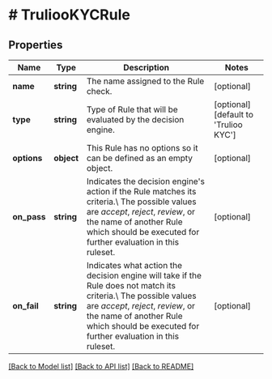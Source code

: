 # # TruliooKYCRule

## Properties

Name | Type | Description | Notes
------------ | ------------- | ------------- | -------------
**name** | **string** | The name assigned to the Rule check. | [optional]
**type** | **string** | Type of Rule that will be evaluated by the decision engine. | [optional] [default to 'Trulioo KYC']
**options** | **object** | This Rule has no options so it can be defined as an empty object. | [optional]
**on_pass** | **string** | Indicates the decision engine&#39;s action if the Rule matches its criteria.\\ The possible values are *accept*, *reject*, *review*, or the name of another Rule which should be executed for further evaluation in this ruleset. | [optional]
**on_fail** | **string** | Indicates what action the decision engine will take if the Rule does not match its criteria.\\ The possible values are *accept*, *reject*, *review*, or the name of another Rule which should be executed for further evaluation in this ruleset. | [optional]

[[Back to Model list]](../../README.md#models) [[Back to API list]](../../README.md#endpoints) [[Back to README]](../../README.md)
